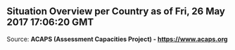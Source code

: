 ## Situation Overview per Country as of Fri, 26 May 2017 17:06:20 GMT

Source: **ACAPS (Assessment Capacities Project) - https://www.acaps.org**